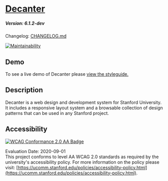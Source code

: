 # [Decanter](https://github.com/SU-SWS/decanter)
##### Version: 6.1.2-dev

Changelog: [CHANGELOG.md](CHANGELOG.md)

[![Maintainability](https://api.codeclimate.com/v1/badges/5ad9555da4ffa2086204/maintainability)](https://codeclimate.com/github/SU-SWS/decanter/maintainability)

Demo
---

To see a live demo of Decanter please [view the styleguide.](https://decanter.stanford.edu)

Description
---

Decanter is a web design and development system for Stanford University.
It includes a responsive layout system and a browsable collection of design patterns
that can be used in any Stanford project.

Accessibility
---
[![WCAG Conformance 2.0 AA Badge](https://www.w3.org/WAI/wcag2AA-blue.png)](https://www.w3.org/TR/WCAG20/)

Evaluation Date: 2020-09-01  
This project conforms to level AA WCAG 2.0 standards as required by the university's accessibility policy. For more information on the policy please visit: [https://ucomm.stanford.edu/policies/accessibility-policy.html](https://ucomm.stanford.edu/policies/accessibility-policy.html).
